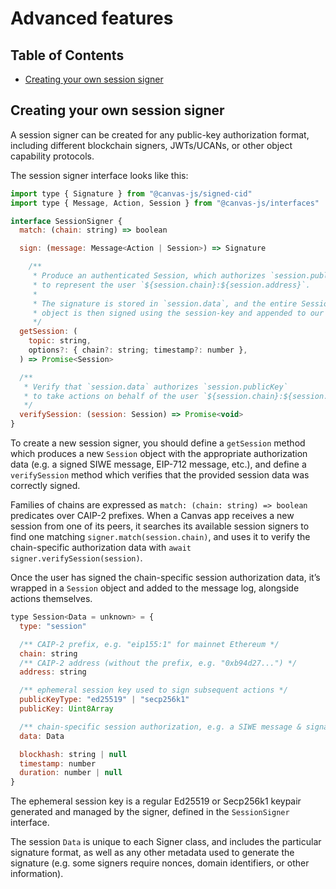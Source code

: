 # Advanced features

## Table of Contents

- [Creating your own session signer](#creating-your-own-session-signer)

## Creating your own session signer

A session signer can be created for any public-key authorization format, including different blockchain signers, JWTs/UCANs, or other object capability protocols.

The session signer interface looks like this:

```jsx
import type { Signature } from "@canvas-js/signed-cid"
import type { Message, Action, Session } from "@canvas-js/interfaces"

interface SessionSigner {
  match: (chain: string) => boolean

  sign: (message: Message<Action | Session>) => Signature

	/**
	 * Produce an authenticated Session, which authorizes `session.publicKey`
	 * to represent the user `${session.chain}:${session.address}`.
	 *
	 * The signature is stored in `session.data`, and the entire Session
	 * object is then signed using the session-key and appended to our log.
	 */
  getSession: (
    topic: string,
    options?: { chain?: string; timestamp?: number },
  ) => Promise<Session>

  /**
   * Verify that `session.data` authorizes `session.publicKey`
   * to take actions on behalf of the user `${session.chain}:${session.address}`
   */
  verifySession: (session: Session) => Promise<void>
}
```

To create a new session signer, you should define a `getSession` method which produces a new `Session` object with the appropriate authorization data (e.g. a signed SIWE message, EIP-712 message, etc.), and define a `verifySession` method which verifies that the provided session data was correctly signed.

Families of chains are expressed as `match: (chain: string) => boolean` predicates over CAIP-2 prefixes. When a Canvas app receives a new session from one of its peers, it searches its available session signers to find one matching `signer.match(session.chain)`, and uses it to verify the chain-specific authorization data with `await signer.verifySession(session)`.

Once the user has signed the chain-specific session authorization data, it’s wrapped in a `Session` object and added to the message log, alongside actions themselves.

```jsx
type Session<Data = unknown> = {
  type: "session"

  /** CAIP-2 prefix, e.g. "eip155:1" for mainnet Ethereum */
  chain: string
  /** CAIP-2 address (without the prefix, e.g. "0xb94d27...") */
  address: string

  /** ephemeral session key used to sign subsequent actions */
  publicKeyType: "ed25519" | "secp256k1"
  publicKey: Uint8Array

  /** chain-specific session authorization, e.g. a SIWE message & signature */
  data: Data

  blockhash: string | null
  timestamp: number
  duration: number | null
}
```

The ephemeral session key is a regular Ed25519 or Secp256k1 keypair generated and managed by the signer, defined in the `SessionSigner` interface.

The session `Data` is unique to each Signer class, and includes the particular signature format, as well as any other metadata used to generate the signature (e.g. some signers require nonces, domain identifiers, or other information).

